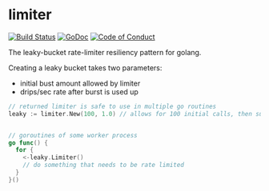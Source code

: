 limiter
========

[![Build Status](https://travis-ci.org/eapache/go-resiliency.svg?branch=master)](https://travis-ci.org/eapache/go-resiliency)
[![GoDoc](https://godoc.org/github.com/eapache/go-resiliency/limiter?status.svg)](https://godoc.org/github.com/limiter/go-resiliency/deadline)
[![Code of Conduct](https://img.shields.io/badge/code%20of%20conduct-active-blue.svg)](https://eapache.github.io/conduct.html)

The leaky-bucket rate-limiter resiliency pattern for golang.

Creating a leaky bucket takes two parameters:
- initial bust amount allowed by limiter
- drips/sec rate after burst is used up

```go
// returned limiter is safe to use in multiple go routines
leaky := limiter.New(100, 1.0) // allows for 100 initial calls, then subsequent calls of 1 per second


// goroutines of some worker process
go func() {
  for {
    <-leaky.Limiter()
    // do something that needs to be rate limited
  }
}()
```
